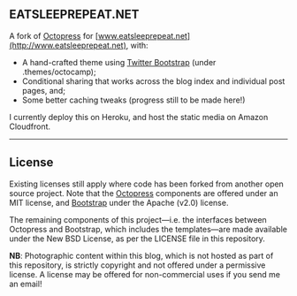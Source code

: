 ## EATSLEEPREPEAT.NET

A fork of [Octopress](http://octopress.org) for [www.eatsleeprepeat.net](http://www.eatsleeprepeat.net), with:

- A hand-crafted theme using [Twitter Bootstrap](http://twitter.github.com/bootstrap/) (under .themes/octocamp);
- Conditional sharing that works across the blog index and individual post pages, and;
- Some better caching tweaks (progress still to be made here!)

I currently deploy this on Heroku, and host the static media on Amazon Cloudfront.

---

## License

Existing licenses still apply where code has been forked from another open source project. Note that the [Octopress](https://github.com/imathis/octopress) components are offered under an MIT license, and [Bootstrap](https://github.com/twitter/bootstrap) under the Apache (v2.0) license.

The remaining components of this project—i.e. the interfaces between Octopress and Bootstrap, which includes the templates—are made available under the New BSD License, as per the LICENSE file in this repository.

**NB**: Photographic content within this blog, which is not hosted as part of this repository, is strictly copyright and not offered under a permissive license. A license may be offered for non-commercial uses if you send me an email!
